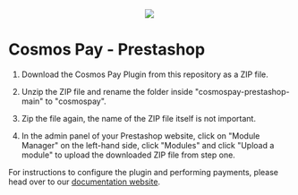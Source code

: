 <div align="center">
  <img src="https://i.imgur.com/fponyFg.png">
</div>


Cosmos Pay - Prestashop
===

1. Download the Cosmos Pay Plugin from this repository as a ZIP file.

2. Unzip the ZIP file and rename the folder inside "cosmospay-prestashop-main" to "cosmospay".

3. Zip the file again, the name of the ZIP file itself is not important.

4. In the admin panel of your Prestashop website, click on "Module Manager" on the left-hand side, click "Modules" and click "Upload a module" to upload the downloaded ZIP file from step one.

For instructions to configure the plugin and performing payments, please head over to our [documentation website](https://docs.bitcanna.io/v/bitcanna-commerce/get-started/integrating-with-prestashop#creating-your-wallet).

